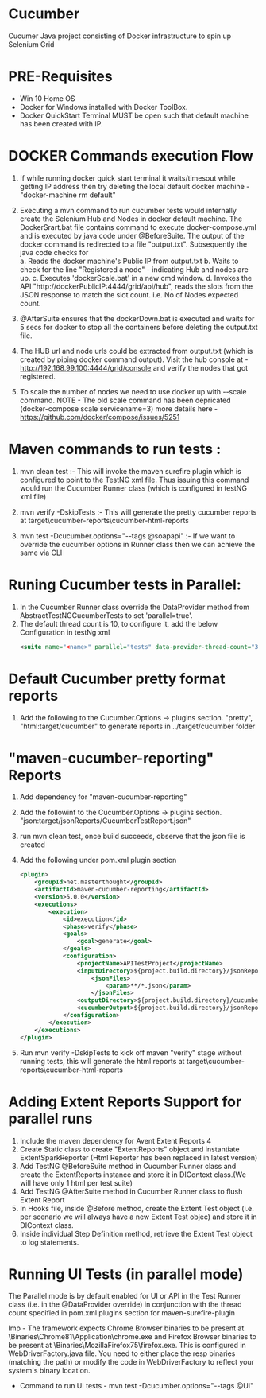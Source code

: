 # Cucumber
Cucumer Java project consisting of Docker infrastructure to spin up Selenium Grid

PRE-Requisites
==============
* Win 10 Home OS
* Docker for Windows installed with Docker ToolBox.
* Docker QuickStart Terminal MUST be open such that default machine has been created with IP.


DOCKER Commands execution Flow
==============================
1. If while running docker quick start terminal it waits/timesout while getting IP address then try 
deleting the local default docker machine - "docker-machine rm default" 

2. Executing a mvn command to run cucumber tests would internally create the Selenium Hub and Nodes in docker default machine.
The DockerSrart.bat file contains command to execute docker-compose.yml and is executed by java code under @BeforeSuite. The output
of the docker command is redirected to a file "output.txt".
Subsequently the java code checks for  
   a. Reads the docker machine's Public IP from output.txt
   b. Waits to check for the line "Registered a node" - indicating Hub and nodes are up.
   c. Executes 'dockerScale.bat' in a new cmd window.
   d. Invokes the API "http://dockerPublicIP:4444/grid/api/hub", reads the slots from the JSON response
      to match the slot count. i.e. No of Nodes expected count.
	  
3. @AfterSuite ensures that the dockerDown.bat is executed and waits for 5 secs for docker to stop all the containers before deleting the output.txt file.

4. The HUB url and node urls could be extracted from output.txt (which is created by piping docker command output).
 Visit the hub console at - http://192.168.99.100:4444/grid/console and verify the nodes that got registered.
 
5. To scale the number of nodes we need to use docker up with --scale command.
 NOTE - The old scale command has been depricated (docker-compose scale servicename=3)
 more details here -  https://github.com/docker/compose/issues/5251
 
 
Maven commands to run tests :
=============================
1.  mvn clean test  :- This will invoke the maven surefire plugin which is configured to point to the TestNG xml file. Thus issuing
this command would run the Cucumber Runner class (which is configured in testNG xml file)

2. mvn verify -DskipTests   :-  This will generate the pretty cucumber reports at target\cucumber-reports\cucumber-html-reports 

3. mvn test -Dcucumber.options="--tags @soapapi"  :- If we want to override the cucumber options in Runner class then we can achieve the same via CLI


Runing Cucumber tests in Parallel:
=================================

1. In the Cucumber Runner class override the DataProvider method from AbstractTestNGCucumberTests to set 'parallel=true'.
2. The default thread count is 10, to configure it, add the below Configuration in testNg xml
	``` xml
	<suite name="<name>" parallel="tests" data-provider-thread-count="3">
	```
	
Default Cucumber pretty format reports
======================================
1. Add the following to the Cucumber.Options -> plugins section. "pretty", "html:target/cucumber" to generate reports in ../target/cucumber folder


"maven-cucumber-reporting" Reports
==================================
1. Add dependency for "maven-cucumber-reporting" 
2. Add the followinf to the Cucumber.Options -> plugins section.  "json:target/jsonReports/CucumberTestReport.json"
3. run mvn clean test, once build succeeds, observe that the json file is created
4. Add the following under pom.xml plugin section

	``` xml
	<plugin>
		<groupId>net.masterthought</groupId>
		<artifactId>maven-cucumber-reporting</artifactId>
		<version>5.0.0</version>
		<executions>
			<execution>
				<id>execution</id>
				<phase>verify</phase>
				<goals>
					<goal>generate</goal>
				</goals>
				<configuration>
					<projectName>APITestProject</projectName>
					<inputDirectory>${project.build.directory}/jsonReports</inputDirectory>
						<jsonFiles>
							<param>**/*.json</param>
						</jsonFiles>
					<outputDirectory>${project.build.directory}/cucumber-reports</outputDirectory>
					<cucumberOutput>${project.build.directory}/jsonReports/CucumberTestReport.json</cucumberOutput>	 			
				</configuration>
			</execution>
		</executions>
	</plugin>
	```

5. Run mvn verify -DskipTests to kick off maven "verify" stage without running tests, this will generate the html reports at target\cucumber-reports\cucumber-html-reports

	
Adding Extent Reports Support for parallel runs
===============================================
1. Include the maven dependency for Avent Extent Reports 4
2. Create Static class to create "ExtentReports" object and instantiate ExtentSparkReporter (Html Reporter has been replaced in latest version)
3. Add TestNG @BeforeSuite method in Cucumber Runner class and create the ExtentReports instance and store it in DIContext class.(We will have only 1 html per test suite)
4. Add TestNG @AfterSuite method in Cucumber Runner class to flush Extent Report
5. In Hooks file, inside @Before method, create the Extent Test object (i.e. per scenario we will always have a new Extent Test objec) and store it in DIContext class.
6. Inside individual Step Definition method, retrieve the Extent Test object to log statements.


Running UI Tests (in parallel mode)
===================================
The Parallel mode is by default enabled for UI or API in the Test Runner class (i.e. in the @DataProvider override) in conjunction with the 
thread count specified in pom.xml plugins section for maven-surefire-plugin

Imp -  The framework expects Chrome Browser binaries to be present at \\Binaries\\Chrome81\\Application\\chrome.exe
and Firefox Browser binaries to be present at \\Binaries\\MozillaFirefox75\\firefox.exe.  This is configured in WebDriverFactory.java file.
You need to either place the resp binaries (matching the path) or modify the code in WebDriverFactory to reflect your system's binary location.

* Command to run UI tests -  mvn test -Dcucumber.options="--tags @UI"

